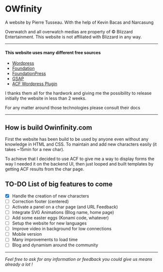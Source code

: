 # OWfinity
A website by Pierre Tusseau. With the help of Kevin Bacas and Narcasung

Overwatch and all overwatch medias are property of  :copyright: Blizzard Entertainment.
This website is not affiliated with Blizzard in any way.

-----

#### This website uses many different free sources

- [Wordpress](https://wordpress.org/)
- [Foundation](http://foundation.zurb.com/)
- [FoundationPress](https://foundationpress.olefredrik.com/)
- [GSAP](https://greensock.com/)
- [ACF Wordpress Plugin](https://www.advancedcustomfields.com/)

I thanks them all for the hardwork and giving me the possibility to release initially the website in less than 2 weeks.

For any matter around those technologies please consult their docs

-----

## How is build Owinfinity.com

First the website has been build to be used by anyone even without any knowledge in HTML and CSS. To maintain and add new characters easily (it takes ~15min for a new char).

To achieve that I decided to use ACF to give me a way to display forms the way I needed it on the backend UI, then just looped and built templates by getting ACF results from the char page.

## TO-DO List of big features to come

- [x] Handle the creation of new characters
- [ ] Correction footer (centered)
- [ ] Activate a panel on a char page (and URL Feedback)
- [ ] Integrate SVG Animations (Blog name, home page)
- [ ] Add some easter eggs (Konami code, whatever)
- [ ] Setup the website for new languages
- [ ] Improve video in background for low connections
- [ ] Mobile version
- [ ] Many improvements to load time
- [ ] Blog and dynamism around the community

-----

_Feel free to ask for any information or feedback you could give us means already a lot !_
